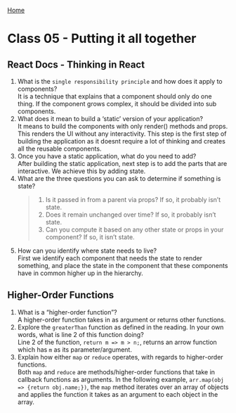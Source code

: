 [Home](/README.md)

# Class 05 - Putting it all together

## React Docs - Thinking in React

1. What is the `single responsibility principle` and how does it apply to components?  
    It is a technique that explains that a component should only do one thing. If the component grows complex, it should be divided into sub components.
1. What does it mean to build a ‘static’ version of your application?  
    It means to build the components with only render() methods and props. This renders the UI without any interactivity. This step is the first step of building the application as it doesnt require a lot of thinking and creates all the reusable components.
1. Once you have a static application, what do you need to add?  
    After building the static application, next step is to add the parts that are interactive. We achieve this by adding state.
1. What are the three questions you can ask to determine if something is state?  
    >
    >1. Is it passed in from a parent via props? If so, it probably isn’t state.
    >1. Does it remain unchanged over time? If so, it probably isn’t state.
    >1. Can you compute it based on any other state or props in your component? If so, it isn’t state.
    >
1. How can you identify where state needs to live?  
    First we identify each component that needs the state to render something, and place the state in the component that these components have in common higher up in the hierarchy.

## Higher-Order Functions

1. What is a “higher-order function”?  
    A higher-order function takes in as argument or returns other functions.
1. Explore the `greaterThan` function as defined in the reading. In your own words, what is line 2 of this function doing?  
    Line 2 of the function, `return m => m > n;`, returns an arrow function which has `m` as its parameter/argument.
1. Explain how either `map` or `reduce` operates, with regards to higher-order functions.  
    Both `map` and `reduce` are methods/higher-order functions that take in callback functions as arguments. In the following example, `arr.map(obj => {return obj.name;})`, the `map` method iterates over an array of objects and applies the function it takes as an argument to each object in the array.